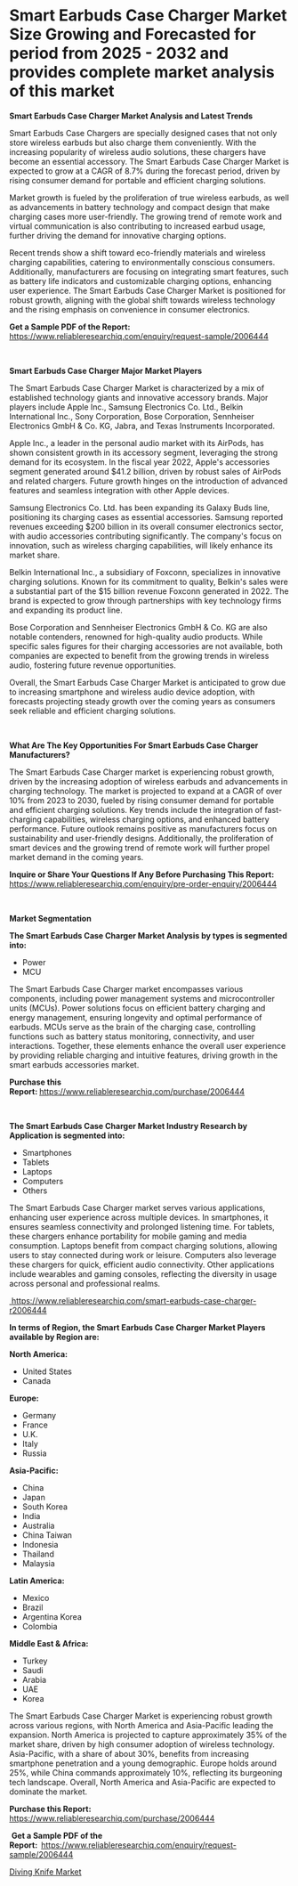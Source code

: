 <p><h1>Smart Earbuds Case Charger Market Size Growing and Forecasted for period from 2025 - 2032 and provides complete market analysis of this market</h1></p><p><strong>Smart Earbuds Case Charger Market Analysis and Latest Trends</strong></p>
<p><p>Smart Earbuds Case Chargers are specially designed cases that not only store wireless earbuds but also charge them conveniently. With the increasing popularity of wireless audio solutions, these chargers have become an essential accessory. The Smart Earbuds Case Charger Market is expected to grow at a CAGR of 8.7% during the forecast period, driven by rising consumer demand for portable and efficient charging solutions. </p><p>Market growth is fueled by the proliferation of true wireless earbuds, as well as advancements in battery technology and compact design that make charging cases more user-friendly. The growing trend of remote work and virtual communication is also contributing to increased earbud usage, further driving the demand for innovative charging options. </p><p>Recent trends show a shift toward eco-friendly materials and wireless charging capabilities, catering to environmentally conscious consumers. Additionally, manufacturers are focusing on integrating smart features, such as battery life indicators and customizable charging options, enhancing user experience. The Smart Earbuds Case Charger Market is positioned for robust growth, aligning with the global shift towards wireless technology and the rising emphasis on convenience in consumer electronics.</p></p>
<p><strong>Get a Sample PDF of the Report:&nbsp;</strong> <a href="https://www.reliableresearchiq.com/enquiry/request-sample/2006444?utm_campaign=3130&utm_medium=2&utm_source=Github&utm_content=ia&utm_term=06042025&utm_id=smart-earbuds-case-charger">https://www.reliableresearchiq.com/enquiry/request-sample/2006444</a></p>
<p>&nbsp;</p>
<p><strong>Smart Earbuds Case Charger Major Market Players</strong></p>
<p><p>The Smart Earbuds Case Charger Market is characterized by a mix of established technology giants and innovative accessory brands. Major players include Apple Inc., Samsung Electronics Co. Ltd., Belkin International Inc., Sony Corporation, Bose Corporation, Sennheiser Electronics GmbH & Co. KG, Jabra, and Texas Instruments Incorporated.</p><p>Apple Inc., a leader in the personal audio market with its AirPods, has shown consistent growth in its accessory segment, leveraging the strong demand for its ecosystem. In the fiscal year 2022, Apple's accessories segment generated around $41.2 billion, driven by robust sales of AirPods and related chargers. Future growth hinges on the introduction of advanced features and seamless integration with other Apple devices.</p><p>Samsung Electronics Co. Ltd. has been expanding its Galaxy Buds line, positioning its charging cases as essential accessories. Samsung reported revenues exceeding $200 billion in its overall consumer electronics sector, with audio accessories contributing significantly. The company's focus on innovation, such as wireless charging capabilities, will likely enhance its market share.</p><p>Belkin International Inc., a subsidiary of Foxconn, specializes in innovative charging solutions. Known for its commitment to quality, Belkin's sales were a substantial part of the $15 billion revenue Foxconn generated in 2022. The brand is expected to grow through partnerships with key technology firms and expanding its product line.</p><p>Bose Corporation and Sennheiser Electronics GmbH & Co. KG are also notable contenders, renowned for high-quality audio products. While specific sales figures for their charging accessories are not available, both companies are expected to benefit from the growing trends in wireless audio, fostering future revenue opportunities.</p><p>Overall, the Smart Earbuds Case Charger Market is anticipated to grow due to increasing smartphone and wireless audio device adoption, with forecasts projecting steady growth over the coming years as consumers seek reliable and efficient charging solutions.</p></p>
<p>&nbsp;</p>
<p><strong>What Are The Key Opportunities For Smart Earbuds Case Charger Manufacturers?</strong></p>
<p><p>The Smart Earbuds Case Charger market is experiencing robust growth, driven by the increasing adoption of wireless earbuds and advancements in charging technology. The market is projected to expand at a CAGR of over 10% from 2023 to 2030, fueled by rising consumer demand for portable and efficient charging solutions. Key trends include the integration of fast-charging capabilities, wireless charging options, and enhanced battery performance. Future outlook remains positive as manufacturers focus on sustainability and user-friendly designs. Additionally, the proliferation of smart devices and the growing trend of remote work will further propel market demand in the coming years.</p></p>
<p><strong>Inquire or Share Your Questions If Any Before Purchasing This Report:</strong> <a href="https://www.reliableresearchiq.com/enquiry/pre-order-enquiry/2006444?utm_campaign=3130&utm_medium=2&utm_source=Github&utm_content=ia&utm_term=06042025&utm_id=smart-earbuds-case-charger">https://www.reliableresearchiq.com/enquiry/pre-order-enquiry/2006444</a></p>
<p>&nbsp;</p>
<p><strong>Market Segmentation</strong></p>
<p><strong>The Smart Earbuds Case Charger Market Analysis by types is segmented into:</strong></p>
<p><ul><li>Power</li><li>MCU</li></ul></p>
<p><p>The Smart Earbuds Case Charger market encompasses various components, including power management systems and microcontroller units (MCUs). Power solutions focus on efficient battery charging and energy management, ensuring longevity and optimal performance of earbuds. MCUs serve as the brain of the charging case, controlling functions such as battery status monitoring, connectivity, and user interactions. Together, these elements enhance the overall user experience by providing reliable charging and intuitive features, driving growth in the smart earbuds accessories market.</p></p>
<p><strong>Purchase this Report:&nbsp;</strong><a href="https://www.reliableresearchiq.com/purchase/2006444?utm_campaign=3130&utm_medium=2&utm_source=Github&utm_content=ia&utm_term=06042025&utm_id=smart-earbuds-case-charger">https://www.reliableresearchiq.com/purchase/2006444</a></p>
<p>&nbsp;</p>
<p><strong>The Smart Earbuds Case Charger Market Industry Research by Application is segmented into:</strong></p>
<p><ul><li>Smartphones</li><li>Tablets</li><li>Laptops</li><li>Computers</li><li>Others</li></ul></p>
<p><p>The Smart Earbuds Case Charger market serves various applications, enhancing user experience across multiple devices. In smartphones, it ensures seamless connectivity and prolonged listening time. For tablets, these chargers enhance portability for mobile gaming and media consumption. Laptops benefit from compact charging solutions, allowing users to stay connected during work or leisure. Computers also leverage these chargers for quick, efficient audio connectivity. Other applications include wearables and gaming consoles, reflecting the diversity in usage across personal and professional realms.</p></p>
<p><a href="https://www.reliableresearchiq.com/smart-earbuds-case-charger-r2006444?utm_campaign=3130&utm_medium=2&utm_source=Github&utm_content=ia&utm_term=06042025&utm_id=smart-earbuds-case-charger">&nbsp;https://www.reliableresearchiq.com/smart-earbuds-case-charger-r2006444</a></p>
<p><strong>In terms of Region, the Smart Earbuds Case Charger Market Players available by Region are:</strong></p>
<p>
    <p> <strong> North America: </strong>
        <ul>
            <li>United States</li>
            <li>Canada</li>
        </ul>
        </p> 
    <p> <strong> Europe: </strong>
        <ul>
            <li>Germany</li>
            <li>France</li>
            <li>U.K.</li>
            <li>Italy</li>
            <li>Russia</li>
        </ul>
        </p> 
    <p> <strong> Asia-Pacific: </strong>
        <ul>
            <li>China</li>
            <li>Japan</li>
            <li>South Korea</li>
            <li>India</li>
            <li>Australia</li>
            <li>China Taiwan</li>
            <li>Indonesia</li>
            <li>Thailand</li>
            <li>Malaysia</li>
        </ul>
        </p> 
    <p> <strong> Latin America: </strong>
        <ul>
            <li>Mexico</li>
            <li>Brazil</li>
            <li>Argentina Korea</li>
            <li>Colombia</li>
        </ul>
        </p> 
    <p> <strong> Middle East & Africa: </strong>
        <ul>
            <li>Turkey</li>
            <li>Saudi</li>
            <li>Arabia</li>
            <li>UAE</li>
            <li>Korea</li>
        </ul>
    </p>
    </p>
<p><p>The Smart Earbuds Case Charger Market is experiencing robust growth across various regions, with North America and Asia-Pacific leading the expansion. North America is projected to capture approximately 35% of the market share, driven by high consumer adoption of wireless technology. Asia-Pacific, with a share of about 30%, benefits from increasing smartphone penetration and a young demographic. Europe holds around 25%, while China commands approximately 10%, reflecting its burgeoning tech landscape. Overall, North America and Asia-Pacific are expected to dominate the market.</p></p>
<p><strong>Purchase this Report: </strong><a href="https://www.reliableresearchiq.com/purchase/2006444?utm_campaign=3130&utm_medium=2&utm_source=Github&utm_content=ia&utm_term=06042025&utm_id=smart-earbuds-case-charger">https://www.reliableresearchiq.com/purchase/2006444</a></p>
<p>&nbsp;<strong>Get a Sample PDF of the Report:&nbsp;&nbsp;</strong><a href="https://www.reliableresearchiq.com/enquiry/request-sample/2006444?utm_campaign=3130&utm_medium=2&utm_source=Github&utm_content=ia&utm_term=06042025&utm_id=smart-earbuds-case-charger">https://www.reliableresearchiq.com/enquiry/request-sample/2006444</a></p>
<p><strong></strong></p>
<p><p><a href="https://github.com/daphnyvashdi/Market-Research-Report-List-1/blob/main/diving-knife-market.md?utm_campaign=3130&utm_medium=2&utm_source=Github&utm_content=ia&utm_term=06042025&utm_id=smart-earbuds-case-charger">Diving Knife Market</a></p></p>
